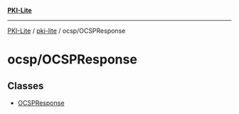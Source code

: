 [**PKI-Lite**](../../../README.md)

---

[PKI-Lite](../../../README.md) / [pki-lite](../../README.md) / ocsp/OCSPResponse

# ocsp/OCSPResponse

## Classes

- [OCSPResponse](classes/OCSPResponse.md)
